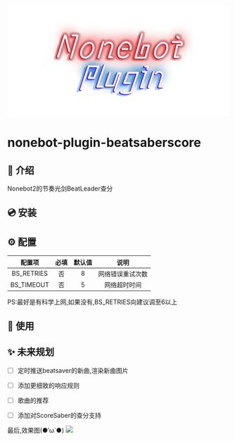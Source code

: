 <div align="center">
  <a><img src='./NoneBot.png' alt="logo"></a>
</div>


# nonebot-plugin-beatsaberscore
## 📖 介绍

Nonebot2的节奏光剑BeatLeader查分



## 💿 安装


## ⚙️ 配置

| 配置项 | 必填 | 默认值 | 说明 |
|:-----:|:----:|:----:|:----:|
| BS_RETRIES | 否 | 8 | 网络错误重试次数 |
| BS_TIMEOUT | 否 | 5 |网络超时时间 |

PS:最好是有科学上网,如果没有,BS_RETRIES向建议调至6以上

## 🎉 使用


## ✨ 未来规划
- [ ] 定时推送beatsaver的新曲,渲染新曲图片
- [ ] 添加更细致的响应规则
- [ ] 歌曲的推荐
- [ ] 添加对ScoreSaber的查分支持


最后,效果图(●′ω`●)
<img src='./result.png'>

